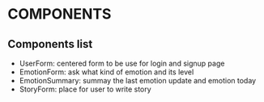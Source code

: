 # COMPONENTS

## Components list
* UserForm: centered form to be use for login and signup page
* EmotionForm: ask what kind of emotion and its level
* EmotionSummary: summay the last emotion update and emotion today
* StoryForm: place for user to write story